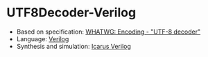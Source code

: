 # UTF8Decoder-Verilog

* Based on specification: [WHATWG: Encoding - "UTF-8 decoder"](https://encoding.spec.whatwg.org/#utf-8-decoder)
* Language: [Verilog](https://en.wikipedia.org/wiki/Verilog)
* Synthesis and simulation: [Icarus Verilog](https://github.com/steveicarus/iverilog)
